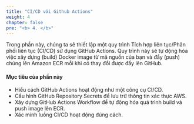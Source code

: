 ```yaml
---
title: "CI/CD với Github Actions"
weight: 4
chapter: false
pre: "<b> 4. </b>"
---
```


Trong phần này, chúng ta sẽ thiết lập một quy trình Tích hợp liên tục/Phân phối liên tục (CI/CD) sử dụng GitHub Actions. Quy trình này sẽ tự động hóa việc xây dựng (build) Docker image từ mã nguồn của bạn và đẩy (push) chúng lên Amazon ECR mỗi khi có thay đổi được đẩy lên GitHub.

#### Mục tiêu của phần này

* Hiểu cách GitHub Actions hoạt động như một công cụ CI/CD.
* Cấu hình GitHub Repository Secrets để lưu trữ thông tin xác thực AWS.
* Xây dựng GitHub Actions Workflow để tự động hóa quá trình build và push image lên ECR.
* Xác minh luồng CI/CD hoạt động đúng cách.
